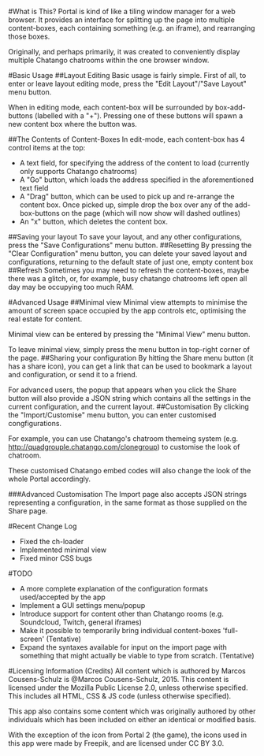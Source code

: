 #What is This?
Portal is kind of like a tiling window manager for a web browser. It provides an interface for splitting up the page into multiple content-boxes, each containing something (e.g. an iframe), and rearranging those boxes.

Originally, and perhaps primarily, it was created to conveniently display multiple Chatango chatrooms within the one browser window.

#Basic Usage
##Layout Editing
Basic usage is fairly simple. First of all, to enter or leave layout editing mode, press the "Edit Layout"/"Save Layout" menu button.

When in editing mode, each content-box will be surrounded by box-add-buttons (labelled with a "+"). Pressing one of these buttons will spawn a new content box where the button was.

##The Contents of Content-Boxes
In edit-mode, each content-box has 4 control items at the top:
- A text field, for specifying the address of the content to load (currently only supports Chatango chatrooms)
- A "Go" button, which loads the address specified in the aforementioned text field
- A "Drag" button, which can be used to pick up and re-arrange the content box. Once picked up, simple drop the box over any of the add-box-buttons on the page (which will now show will dashed outlines)
- An "x" button, which deletes the content box.

##Saving your layout
To save your layout, and any other configurations, press the "Save Configurations" menu button.
##Resetting
By pressing the "Clear Configuration" menu button, you can delete your saved layout and configurations, returning to the default state of just one, empty content box
##Refresh
Sometimes you may need to refresh the content-boxes, maybe there was a glitch, or, for example, busy chatango chatrooms left open all day may be occupying too much RAM.

#Advanced Usage
##Minimal view
Minimal view attempts to minimise the amount of screen space occupied by the app controls etc, optimising the real estate for content.

Minimal view can be entered by pressing the "Minimal View" menu button.

To leave minimal view, simply press the menu button in top-right corner of the page.
##Sharing your configuration
By hitting the Share menu button (it has a share icon), you can get a link that can be used to bookmark a layout and configuration, or send it to a friend.

For advanced users, the popup that appears when you click the Share button will also provide a JSON string which contains all the settings in the current configuration, and the current layout.
##Customisation
By clicking the "Import/Customise" menu button, you can enter customised congfigurations.

For example, you can use Chatango's chatroom themeing system (e.g. http://quadgrouple.chatango.com/clonegroup) to customise the look of chatroom.

These customised Chatango embed codes will also change the look of the whole Portal accordingly.

###Advanced Customisation
The Import page also accepts JSON strings representing a configuration, in the same format as those supplied on the Share page.

#Recent Change Log
- Fixed the ch-loader
- Implemented minimal view
- Fixed minor CSS bugs

#TODO
- A more complete explanation of the configuration formats used/accepted by the app
- Implement a GUI settings menu/popup
- Introduce support for content other than Chatango rooms (e.g. Soundcloud, Twitch, general iframes)
- Make it possible to temporarily bring individual content-boxes 'full-screen' (Tentative)
- Expand the syntaxes available for input on the import page with something that might actually be viable to type from scratch. (Tentative)

#Licensing Information (Credits)
All content which is authored by Marcos Cousens-Schulz is \@Marcos Cousens-Schulz, 2015. This content is licensed under the Mozilla Public License 2.0, unless otherwise specified. This includes all HTML, CSS & JS code (unless otherwise specified).

This app also contains some content which was originally authored by other individuals which has been included on either an identical or modified basis.

With the exception of the icon from Portal 2 (the game), the icons used in this app were made by Freepik, and are licensed under CC BY 3.0.